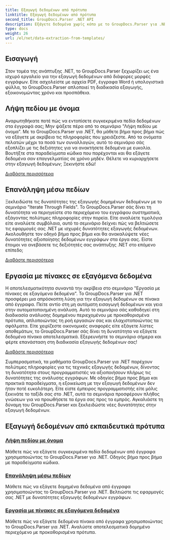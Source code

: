 ```yaml
---
title: Εξαγωγή δεδομένων από πρότυπα
linktitle: Εξαγωγή δεδομένων από πρότυπα
second_title: GroupDocs.Parser .NET API
description: Εξάγετε δεδομένα χωρίς κόπο με το GroupDocs.Parser για .NET. Μάθετε να ανακτάτε συγκεκριμένα πεδία, να επαναλαμβάνετε δεδομένα και να εργάζεστε με πίνακες σε εξαγόμενο περιεχόμενο.
type: docs
weight: 26
url: /el/net/data-extraction-from-templates/
---
```


## Εισαγωγή

Στον τομέα της ανάπτυξης .NET, το GroupDocs.Parser ξεχωρίζει ως ένα ισχυρό εργαλείο για την εξαγωγή δεδομένων από διάφορες μορφές εγγράφων. Είτε ασχολείστε με αρχεία PDF, έγγραφα Word ή υπολογιστικά φύλλα, το GroupDocs.Parser απλοποιεί τη διαδικασία εξαγωγής, εξοικονομώντας χρόνο και προσπάθεια.

## Λήψη πεδίου με όνομα

Αναρωτηθήκατε ποτέ πώς να εντοπίσετε συγκεκριμένα πεδία δεδομένων στα έγγραφά σας; Μην ψάξετε πέρα από το σεμινάριο "Λήψη πεδίου με όνομα". Με το GroupDocs.Parser για .NET, θα μάθετε βήμα προς βήμα πώς να εξάγετε με ακρίβεια τις πληροφορίες που χρειάζεστε. Από τα ονόματα πελατών μέχρι τα ποσά των συναλλαγών, αυτό το σεμινάριο σάς εξοπλίζει με τις δεξιότητες για να ανακτήσετε δεδομένα με ευκολία. Βουτήξτε στα παραδείγματα κώδικα που παρέχονται και θα εξάγετε δεδομένα σαν επαγγελματίας σε χρόνο μηδέν. Θέλετε να κυριαρχήσετε στην εξαγωγή δεδομένων; Ξεκινήστε εδώ!

[Διαβάστε περισσότερα](./get-field-by-name/)

## Επανάληψη μέσω πεδίων

Ξεκλειδώστε τις δυνατότητες της εξαγωγής δομημένων δεδομένων με το σεμινάριο "Iterate Through Fields". Το GroupDocs.Parser σάς δίνει τη δυνατότητα να περιηγείστε στο περιεχόμενο του εγγράφου συστηματικά, εξάγοντας πολύτιμες πληροφορίες στην πορεία. Είτε αναλύετε τιμολόγια είτε αναλύετε συμβόλαια, αυτό το σεμινάριο δείχνει πώς να βελτιώσετε τις εφαρμογές σας .NET με ισχυρές δυνατότητες εξαγωγής δεδομένων. Ακολουθήστε τον οδηγό βήμα προς βήμα και θα ανακαλύψετε νέες δυνατότητες αξιοποίησης δεδομένων εγγράφων στα έργα σας. Είστε έτοιμοι να ανεβάσετε τις δεξιότητές σας ανάπτυξης .NET στο επόμενο επίπεδο;

[Διαβάστε περισσότερα](./iterate-through-fields/)

## Εργασία με πίνακες σε εξαγόμενα δεδομένα

Η αποτελεσματικότητα συναντά την ακρίβεια στο σεμινάριο "Εργασία με πίνακες σε εξαγόμενα δεδομένα". Το GroupDocs.Parser για .NET προσφέρει μια απρόσκοπτη λύση για την εξαγωγή δεδομένων σε πίνακα από έγγραφα. Πείτε αντίο στη μη αυτόματη εισαγωγή δεδομένων και γεια στην αυτοματοποιημένη ανάλυση. Αυτό το σεμινάριο σάς καθοδηγεί στη διαδικασία ανάλυσης δομημένου περιεχομένου με προκαθορισμένα πρότυπα, απλοποιώντας τη ροή εργασιών σας και ελαχιστοποιώντας τα σφάλματα. Είτε χειρίζεστε οικονομικές αναφορές είτε εξάγετε λίστες αποθεμάτων, το GroupDocs.Parser σάς δίνει τη δυνατότητα να εξάγετε δεδομένα πίνακα αποτελεσματικά. Εξερευνήστε το σεμινάριο σήμερα και φέρτε επανάσταση στη διαδικασία εξαγωγής δεδομένων σας!

[Διαβάστε περισσότερα](./working-with-tables-in-extracted-data/)

Συμπερασματικά, τα μαθήματα GroupDocs.Parser για .NET παρέχουν πολύτιμες πληροφορίες για τις τεχνικές εξαγωγής δεδομένων, δίνοντας τη δυνατότητα στους προγραμματιστές να αξιοποιήσουν πλήρως τις δυνατότητες της ανάλυσης εγγράφων. Με οδηγίες βήμα προς βήμα και πρακτικά παραδείγματα, η εξοικείωση με την εξαγωγή δεδομένων δεν ήταν ποτέ ευκολότερη. Είτε είστε έμπειρος προγραμματιστής είτε μόλις ξεκινάτε το ταξίδι σας στο .NET, αυτά τα σεμινάρια προσφέρουν πλήθος γνώσεων για να προωθήσετε τα έργα σας προς τα εμπρός. Αγκαλιάστε τη δύναμη του GroupDocs.Parser και ξεκλειδώστε νέες δυνατότητες στην εξαγωγή δεδομένων.
## Εξαγωγή δεδομένων από εκπαιδευτικά πρότυπα
### [Λήψη πεδίου με όνομα](./get-field-by-name/)
Μάθετε πώς να εξάγετε συγκεκριμένα πεδία δεδομένων από έγγραφα χρησιμοποιώντας το GroupDocs.Parser για .NET. Οδηγός βήμα προς βήμα με παραδείγματα κώδικα.
### [Επανάληψη μέσω πεδίων](./iterate-through-fields/)
Μάθετε πώς να εξάγετε δομημένα δεδομένα από έγγραφα χρησιμοποιώντας το GroupDocs.Parser για .NET. Βελτιώστε τις εφαρμογές σας .NET με δυνατότητες εξαγωγής δεδομένων εγγράφων.
### [Εργασία με πίνακες σε εξαγόμενα δεδομένα](./working-with-tables-in-extracted-data/)
Μάθετε πώς να εξάγετε δεδομένα πίνακα από έγγραφα χρησιμοποιώντας το GroupDocs.Parser για .NET. Αναλύστε αποτελεσματικά δομημένο περιεχόμενο με προκαθορισμένα πρότυπα.
